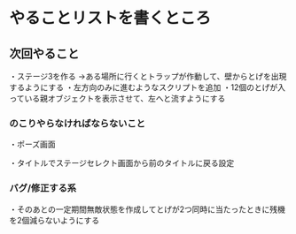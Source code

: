 # やることリストを書くところ

## 次回やること
・ステージ3を作る
→ある場所に行くとトラップが作動して、壁からとげを出現するようにする
・左方向のみに進むようなスクリプトを追加
・12個のとげが入っている親オブジェクトを表示させて、左へと流すようにする

### のこりやらなければならないこと
・ポーズ画面

・タイトルでステージセレクト画面から前のタイトルに戻る設定

### バグ/修正する系
・そのあとの一定期間無敵状態を作成してとげが2つ同時に当たったときに残機を2個減らないようにする

